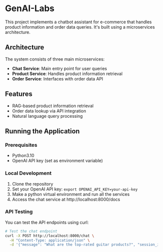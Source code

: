 # GenAI-Labs

This project implements a chatbot assistant for e-commerce that handles product information and order data queries. It's built using a microservices architecture.

## Architecture

The system consists of three main microservices:
- **Chat Service**: Main entry point for user queries
- **Product Service**: Handles product information retrieval
- **Order Service**: Interfaces with order data API

## Features

- RAG-based product information retrieval
- Order data lookup via API integration
- Natural language query processing

## Running the Application

### Prerequisites
- Python3.10
- OpenAI API key (set as environment variable)

### Local Development
1. Clone the repository
2. Set your OpenAI API key: `export OPENAI_API_KEY=your-api-key`
3. Make a python virtual environment and run all the services
4. Access the chat service at http://localhost:8000/docs

### API Testing

You can test the API endpoints using curl:

```bash
# Test the chat endpoint
curl -X POST http://localhost:8000/chat \
  -H "Content-Type: application/json" \
  -d '{"message": "What are the top-rated guitar products?", "session_id": "id"}'
